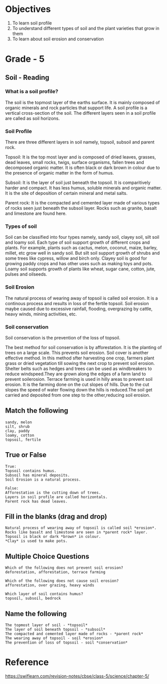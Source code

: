 # Objectives 
1. To learn soil profile
2. To understand different types of soil and the plant varieties that grow in them
3. To learn about soil erosion and conservation

# Grade - 5
## Soil - Reading
### What is a soil profile?
The soil is the topmost layer of the earths surface. It is mainly composed of organic minerals and rock particles that support life. A soil profile is a vertical cross-section of the soil. The different layers seen in a soil profile are called as soil horizons.

### Soil Profile
There are three different layers in soil namely, topsoil, subsoil and parent rock.

Topsoil: It is the top most layer and is composed of dried leaves, grasses, dead leaves, small rocks, twigs, surface organisms, fallen trees and decomposed organic matter. It is often black or dark brown in colour due to the presence of organic matter in the form of humus.

Subsoil: It is the layer of soil just beneath the topsoil. It is comparitively harder and compact. It has less humus, soluble minerals and organic matter. It is the site of deposition of certain mineral and metal salts.

Parent rock: It is the compacted and cemented layer made of various types of rocks seen just beneath the subsoil layer. Rocks such as granite, basalt and limestone are found here.

### Types of soil
Soil can be classified into four types namely, sandy soil, clayey soil, silt soil and loamy soil. Each type of soil support growth of different crops and plants. For example, plants such as cactus, melon, coconut, maize, barley, millet, etc grow well in sandy soil. But silt soil support growth of shrubs and some trees like cypress, willow and birch only. Clayey soil is good for growing paddy crops and has other uses such as making toys and pots. Loamy soil supports growth of plants like wheat, sugar cane, cotton, jute, pulses and oilseeds.

### Soil Erosion 
The natural process of wearing away of topsoil is called soil erosion. It is a continous process and results in loss of the fertile topsoil. Soil erosion maybe caused due to excessive rainfall, flooding, overgrazing by cattle, heavy winds, mining activities, etc.

### Soil conservation
Soil conservation is the prevention of the loss of topsoil.

The best method for soil conservation is by afforestation. It is the planting of trees on a large scale. This prevents soil erosion. Soil cover is another effective method. In this method sfter harvesting one crop, farmers plant grass or dried vegetation till sowing the next crop to prevent soil erosion. Shelter belts such as hedges and trees can be used as windbreakers to reduce windspeed.They are grown along the edges of a farm land to prevent soilerosion. Terrace farming is used in hilly areas to prevent soil erosion. It is the farming done on the cut slopes of hills. Due to the cut slopes the speed of water flowing down the hills is reduced.The soil get carried and deposited from one step to the other,reducing soil erosion.

## Match the following
```
sandy, melon
silt, shrub
clay, paddy
loamy, cotton
topsoil, fertile
```
## True or False
```
True:
Topsoil contains humus.
Subsoil has mineral deposits.
Soil Erosion is a natural process.

False:
Afforestation is the cutting down of trees.
Layers in soil profile are called horizontals.
Parent rock has dead leaves.
```
## Fill in the blanks (drag and drop)
```
Natural process of wearing away of topsoil is called soil *erosion*.
Rocks like basalt and limestone are seen in *parent rock* layer.
Topsoil is black or dark *brown* in colour.
*Clay* is used to make pots.
```
## Multiple Choice Questions
```
Which of the following does not prevent soil erosion?
deforestation, afforestation, terrace farming

Which of the following does not cause soil erosion?
afforestation, over grazing, heavy winds

Which layer of soil contains humus?
topsoil, subsoil, bedrock
```
## Name the following
```
The topmost layer of soil - *topsoil*
The layer of soil beneath topsoil - *subsoil*
The compacted and cemented layer made of rocks - *parent rock*
The wearing away of topsoil - soil *erosion*
The prevention of loss of topsoil - soil *conservation*
```
# Reference
https://swiflearn.com/revision-notes/cbse/class-5/science/chapter-5/
